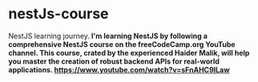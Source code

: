 # nestJs-course
NestJS learning journey.<b />
I'm learning NestJS by following a comprehensive NestJS course on the freeCodeCamp.org YouTube channel. This course, crated by the experienced Haider Malik, will help you master the creation of robust backend APIs for real-world applications.
https://www.youtube.com/watch?v=sFnAHC9lLaw

